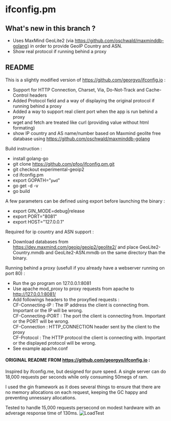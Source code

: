 
# ifconfig.pm

## What's new in this branch ?
* Uses MaxMind GeoLite2 (via https://github.com/oschwald/maxminddb-golang) in order to provide GeoIP Country and ASN.
* Show real protocol if running behind a proxy

## README

This is a slightly modified version of https://github.com/georgyo/ifconfig.io :
* Support for HTTP Connection, Charset, Via, Do-Not-Track and Cache-Control headers
* Added Protocol field and a way of displaying the original protocol if running behind a proxy 
* Added a way to support real client port when the app is run behind a proxy
* wget and fetch are treated like curl (providing value without html formating)
* show IP country and AS name/number based on Maxmind geolite free database using https://github.com/oschwald/maxminddb-golang

Build instruction :
* install golang-go
* git clone https://github.com/pfoo/ifconfig.pm.git
* git checkout experimental-geoip2
* cd ifconfig.pm
* export GOPATH="`pwd`"
* go get -d -v
* go build

A few parameters can be defined using export before launching the binary :
* export GIN_MODE=debug|release
* export PORT="8081"
* export HOST="127.0.0.1"

Required for ip country and ASN support :
* Download databases from https://dev.maxmind.com/geoip/geoip2/geolite2/ and place GeoLite2-Country.mmdb and GeoLite2-ASN.mmdb on the same directory than the binary.

Running behind a proxy (usefull if you already have a webserver running on port 80) :
* Run the go program on 127.0.0.1:8081
* Use apache mod_proxy to proxy requests from apache to http://127.0.0.1:8081/
* Add followings headers to the proxyfied requests :<br>
	CF-Connecting-IP : The IP address the client is connecting from. Important or the IP will be wrong.<br>
	CF-Connecting-PORT : The port the client is connecting from. Important or the PORT will be wrong.<br>
	CF-Connection : HTTP_CONNECTION header sent by the client to the proxy<br>
	CF-Protocol : The HTTP protocol the client is connecting with. Important or the displayed protocol will be wrong.<br>
* See example apache.conf

#### ORIGINAL README FROM https://github.com/georgyo/ifconfig.io :

Inspired by ifconfig.me, but designed for pure speed. A single server can do 18,000 requests per seconds while only consuming 50megs of ram.

I used the gin framework as it does several things to ensure that there are no memory allocations on each request, keeping the GC happy and preventing unnessary allocations.

Tested to handle 15,000 requests persecond on modest hardware with an adverage response time of 130ms.
![LoadTest](http://i.imgur.com/xgR4u1e.png)
